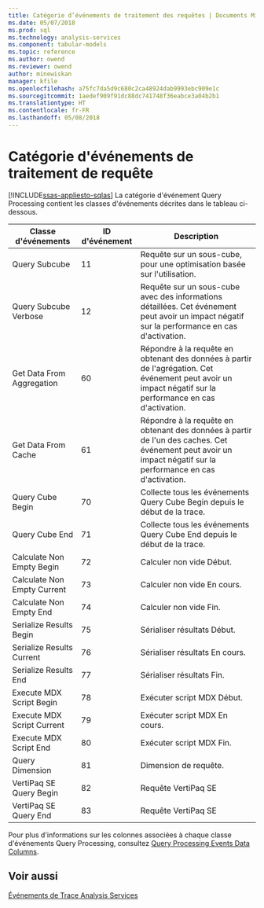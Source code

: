```yaml
---
title: Catégorie d’événements de traitement des requêtes | Documents Microsoft
ms.date: 05/07/2018
ms.prod: sql
ms.technology: analysis-services
ms.component: tabular-models
ms.topic: reference
ms.author: owend
ms.reviewer: owend
author: minewiskan
manager: kfile
ms.openlocfilehash: a75fc7da5d9c680c2ca48924dab9993ebc909e1c
ms.sourcegitcommit: 1aedef909f91dc88dc741748f36eabce3a04b2b1
ms.translationtype: HT
ms.contentlocale: fr-FR
ms.lasthandoff: 05/08/2018
---
```

# <a name="query-processing-events-category"></a>Catégorie d'événements de traitement de requête
[!INCLUDE[ssas-appliesto-sqlas](../../includes/ssas-appliesto-sqlas.md)]
  La catégorie d'événement Query Processing contient les classes d'événements décrites dans le tableau ci-dessous.  
  
|**Classe d'événements**|**ID d'événement**|**Description**|  
|---------------------|------------------|---------------------|  
|Query Subcube|11|Requête sur un sous-cube, pour une optimisation basée sur l'utilisation.|  
|Query Subcube Verbose|12|Requête sur un sous-cube avec des informations détaillées. Cet événement peut avoir un impact négatif sur la performance en cas d'activation.|  
|Get Data From Aggregation|60|Répondre à la requête en obtenant des données à partir de l'agrégation. Cet événement peut avoir un impact négatif sur la performance en cas d'activation.|  
|Get Data From Cache|61|Répondre à la requête en obtenant des données à partir de l'un des caches. Cet événement peut avoir un impact négatif sur la performance en cas d'activation.|  
|Query Cube Begin|70|Collecte tous les événements Query Cube Begin depuis le début de la trace.|  
|Query Cube End|71|Collecte tous les événements Query Cube End depuis le début de la trace.|  
|Calculate Non Empty Begin|72|Calculer non vide Début.|  
|Calculate Non Empty Current|73|Calculer non vide En cours.|  
|Calculate Non Empty End|74|Calculer non vide Fin.|  
|Serialize Results Begin|75|Sérialiser résultats Début.|  
|Serialize Results Current|76|Sérialiser résultats En cours.|  
|Serialize Results End|77|Sérialiser résultats Fin.|  
|Execute MDX Script Begin|78|Exécuter script MDX Début.|  
|Execute MDX Script Current|79|Exécuter script MDX En cours.|  
|Execute MDX Script End|80|Exécuter script MDX Fin.|  
|Query Dimension|81|Dimension de requête.|  
|VertiPaq SE Query Begin|82|Requête VertiPaq SE|  
|VertiPaq SE Query End|83|Requête VertiPaq SE|  
  
 Pour plus d'informations sur les colonnes associées à chaque classe d'événements Query Processing, consultez [Query Processing Events Data Columns](../../analysis-services/trace-events/query-processing-events-data-columns.md).  
  
## <a name="see-also"></a>Voir aussi  
 [Événements de Trace Analysis Services](../../analysis-services/trace-events/analysis-services-trace-events.md)  
  
  
